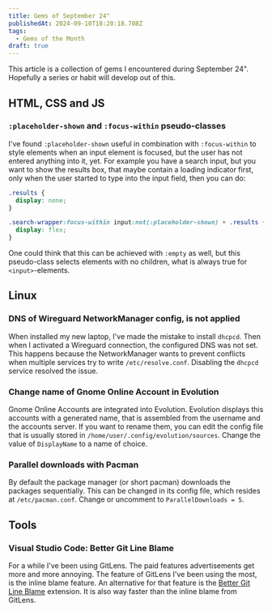```yaml
---
title: Gems of September 24"
publishedAt: 2024-09-10T18:20:18.708Z
tags:
  - Gems of the Month
draft: true
---
```


This article is a collection of gems I encountered during September 24". Hopefully a series or habit will develop out of this.

## HTML, CSS and JS

### `:placeholder-shown` and `:focus-within` pseudo-classes

I've found `:placeholder-shown` useful in combination with `:focus-within` to style elements when an input element is focused, but the user has not entered anything into it, yet. For example you have a search input, but you want to show the results box, that maybe contain a loading indicator first, only when the user started to type into the input field, then you can do:

```css
.results {
  display: none;
}

.search-wrapper:focus-within input:not(:placeholder-shown) + .results {
  display: flex;
}
```

One could think that this can be achieved with `:empty` as well, but this pseudo-class selects elements with no children, what is always true for `<input>`-elements.

## Linux

### DNS of Wireguard NetworkManager config, is not applied

When installed my new laptop, I've made the mistake to install `dhcpcd`. Then when I activated a Wireguard connection, the configured DNS was not set. This happens because the NetworkManager wants to prevent conflicts when multiple services try to write `/etc/resolve.conf`. Disabling the `dhcpcd` service resolved the issue.

### Change name of Gnome Online Account in Evolution

Gnome Online Accounts are integrated into Evolution. Evolution displays this accounts with a generated name, that is assembled from the username and the accounts server. If you want to rename them, you can edit the config file that is usually stored in `/home/user/.config/evolution/sources`. Change the value of `DisplayName` to a name of choice.

### Parallel downloads with Pacman

By default the package manager (or short pacman) downloads the packages sequentially. This can be changed in its config file, which resides at `/etc/pacman.conf`. Change or uncomment to `ParallelDownloads = 5`.

## Tools

### Visual Studio Code: Better Git Line Blame

For a while I've been using GitLens. The paid features advertisements get more and more annoying. The feature of GitLens I've been using the most, is the inline blame feature. An alternative for that feature is the [Better Git Line Blame](https://marketplace.visualstudio.com/items?itemName=mk12.better-git-line-blame) extension. It is also way faster than the inline blame from GitLens.
